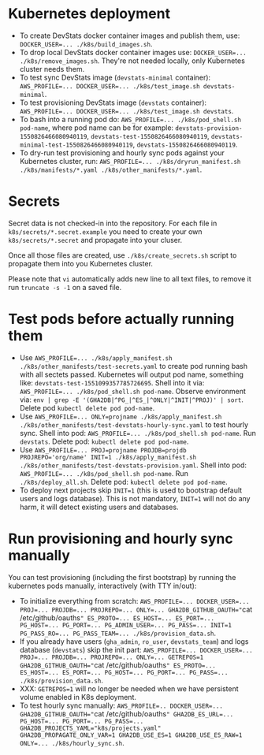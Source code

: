# Kubernetes deployment

- To create DevStats docker container images and publish them, use: `DOCKER_USER=... ./k8s/build_images.sh`.
- To drop local DevStats docker container images use: `DOCKER_USER=... ./k8s/remove_images.sh`. They're not needed locally, only Kubernetes cluster needs them.
- To test sync DevStats image (`devstats-minimal` container): `AWS_PROFILE=... DOCKER_USER=... ./k8s/test_image.sh devstats-minimal`.
- To test provisioning DevStats image (`devstats` container): `AWS_PROFILE=... DOCKER_USER=... ./k8s/test_image.sh devstats`.
- To bash into a running pod do: `AWS_PROFILE=... ./k8s/pod_shell.sh pod-name`, where pod name can be for example: `devstats-provision-1550826466080940119`, `devstats-test-1550826466080940119`, `devstats-minimal-test-1550826466080940119`, `devstats-1550826466080940119`.
- To dry-run test provisioning and hourly sync pods against your Kubernetes cluster, run: `AWS_PROFILE=... ./k8s/dryrun_manifest.sh ./k8s/manifests/*.yaml ./k8s/other_manifests/*.yaml`.

# Secrets

Secret data is not checked-in into the repository. For each file in `k8s/secrets/*.secret.example` you need to create your own `k8s/secrets/*.secret` and propagate into your cluser.

Once all those files are created, use `./k8s/create_secrets.sh` script to propagate them into you Kubernetes cluster.

Please note that `vi` automatically adds new line to all text files, to remove it run `truncate -s -1` on a saved file.

# Test pods before actually running them

- Use `AWS_PROFILE=... ./k8s/apply_manifest.sh ./k8s/other_manifests/test-secrets.yaml` to create pod running bash with all sectets passed. Kubernetes will output pod name, something like: `devstats-test-1551099357785726695`. Shell into it via: `AWS_PROFILE=... ./k8s/pod_shell.sh pod-name`. Observe environment via: `env | grep -E '(GHA2DB|^PG_|^ES_|^ONLY|^INIT|^PROJ)' | sort`. Delete pod `kubectl delete pod pod-name`.
- Use `AWS_PROFILE=... ONLY=projname ./k8s/apply_manifest.sh ./k8s/other_manifests/test-devstats-hourly-sync.yaml` to test hourly sync. Shell into pod: `AWS_PROFILE=... ./k8s/pod_shell.sh pod-name`. Run `devstats`. Delete pod: `kubectl delete pod pod-name`.
- Use `AWS_PROFILE=... PROJ=projname PROJDB=projdb PROJREPO='org/name' INIT=1 ./k8s/apply_manifest.sh ./k8s/other_manifests/test-devstats-provision.yaml`. Shell into pod: `AWS_PROFILE=... ./k8s/pod_shell.sh pod-name`. Run `./k8s/deploy_all.sh`. Delete pod: `kubectl delete pod pod-name`.
- To deploy next projects skip `INIT=1` (this is used to bootstrap default users and logs database). This is not mandatory, `INIT=1` will not do any harm, it will detect existing users and databases.


# Run provisioning and hourly sync manually

You can test provisioning (including the first bootstrap) by running the kubernetes pods manually, interactively (with TTY in/out):

- To initialize everything from scratch: `AWS_PROFILE=... DOCKER_USER=... PROJ=... PROJDB=... PROJREPO=... ONLY=... GHA2DB_GITHUB_OAUTH="`cat /etc/github/oauths`" ES_PROTO=... ES_HOST=... ES_PORT=... PG_HOST=... PG_PORT=... PG_ADMIN_USER=... PG_PASS=... INIT=1 PG_PASS_RO=... PG_PASS_TEAM=... ./k8s/provision_data.sh`.
- If you already have users (`gha_admin`, `ro_user`, `devstats_team`) and logs database (`devstats`) skip the init part: `AWS_PROFILE=... DOCKER_USER=... PROJ=... PROJDB=... PROJREPO=... ONLY=... GETREPOS=1 GHA2DB_GITHUB_OAUTH="`cat /etc/github/oauths`" ES_PROTO=... ES_HOST=... ES_PORT=... PG_HOST=... PG_PORT=... PG_PASS=... ./k8s/provision_data.sh`.
- XXX: `GETREPOS=1` will no longer be needed when we have persistent volume enabled in K8s deployment.
- To test hourly sync manually: `AWS_PROFILE=.. DOCKER_USER=... GHA2DB_GITHUB_OAUTH="`cat /etc/github/oauths`" GHA2DB_ES_URL=... PG_HOST=... PG_PORT=... PG_PASS=... GHA2DB_PROJECTS_YAML="k8s/projects.yaml" GHA2DB_PROPAGATE_ONLY_VAR=1 GHA2DB_USE_ES=1 GHA2DB_USE_ES_RAW=1 ONLY=... ./k8s/hourly_sync.sh`.
